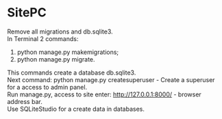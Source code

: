 # SitePC
Remove all migrations and db.sqlite3.<br/>
In Terminal 2 commands:<br/>

  1. python manage.py makemigrations;
  2. python manage.py migrate.<br/>  

This commands create a database db.sqlite3.<br/> 
Next command: python manage.py createsuperuser - Create a superuser for a access to admin panel.<br/>
Run manage.py, access to site enter: http://127.0.0.1:8000/ - browser address bar.<br/>
Use SQLiteStudio for a create data in databases.  
